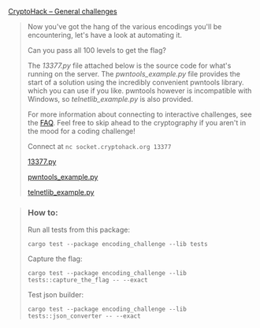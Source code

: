 [CryptoHack – General challenges](https://cryptohack.org/challenges/general/)

> Now you've got the hang of the various encodings you'll be encountering, let's have a look at automating it.
>
> Can you pass all 100 levels to get the flag?
>
> The _13377.py_ file attached below is the source code for what's running on the server. The _pwntools\_example.py_ file provides the start of a solution using the incredibly convenient pwntools library. which you can use if you like. pwntools however is incompatible with Windows, so _telnetlib\_example.py_ is also provided.
>
> For more information about connecting to interactive challenges, see the [FAQ](https://cryptohack.org/faq#netcat). Feel free to skip ahead to the cryptography if you aren't in the mood for a coding challenge!
>
> Connect at `nc socket.cryptohack.org 13377`
>
> [13377.py](https://cryptohack.org/static/challenges/13377_43de0a0efed6ed7bd890d1c79db22fb1.py)
>
> [pwntools\_example.py](https://cryptohack.org/static/challenges/pwntools_example_f93ca6ccef2def755aa8f6d9aa6e9c5b.py)
>
> [telnetlib\_example.py](https://cryptohack.org/static/challenges/telnetlib_example_5b11a835055df17c7c8f8f2a08782c44.py)

> ### How to:
> Run all tests from this package:
>
>     cargo test --package encoding_challenge --lib tests
>
> Capture the flag:
>
>     cargo test --package encoding_challenge --lib tests::capture_the_flag -- --exact
>
> Test json builder:
>
>     cargo test --package encoding_challenge --lib tests::json_converter -- --exact
